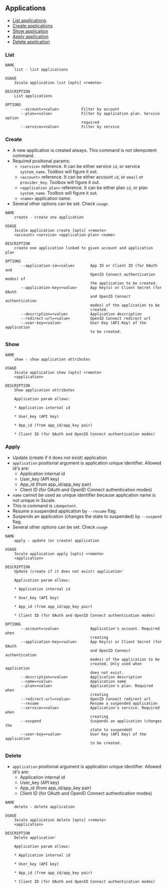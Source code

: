 ## Applications

* [List applications](#list)
* [Create applications](#create)
* [Show application](#show)
* [Apply application](#apply)
* [Delete application](#delete)

### List

```shell
NAME
    list - list applications

USAGE
    3scale application list [opts] <remote>

DESCRIPTION
    List applications

OPTIONS
       --account=<value>          Filter by account
       --plan=<value>             Filter by application plan. Service option
                                  required
       --service=<value>          Filter by service
```

### Create

* A new application is created always. This command is not idempotent command.
* Required positional params:
  * `<service>` reference. It can be either service `id`, or service `system_name`. Toolbox will figure it out.
  * `<account>` reference. It can be either account `id`, or `email` or `provider_key`. Toolbox will figure it out.
  * `<application plan>` reference. It can be either plan `id`, or plan `system_name`. Toolbox will figure it out.
  * `<name>` application name.
* Several other options can be set. Check `usage`.

```shell
NAME
    create - create one application

USAGE
    3scale application create [opts] <remote>
    <account> <service> <application-plan> <name>

DESCRIPTION
    create one application linked to given account and application plan

OPTIONS
       --application-id=<value>       App ID or Client ID (for OAuth and
                                      OpenID Connect authentication modes) of
                                      the application to be created.
       --application-key=<value>      App Key(s) or Client Secret (for OAuth
                                      and OpenID Connect authentication
                                      modes) of the application to be
                                      created.
       --description=<value>          Application description
       --redirect-url=<value>         OpenID Connect redirect url
       --user-key=<value>             User Key (API Key) of the application
                                      to be created.
```

### Show

```shell
NAME
    show - show application attributes

USAGE
    3scale application show [opts] <remote>
    <application>

DESCRIPTION
    Show application attributes

    Application param allows:

    * Application internal id

    * User_key (API key)

    * App_id (from app_id/app_key pair)

    * Client ID (for OAuth and OpenID Connect authentication modes)
```

### Apply

* Update (create if it does not exist) application.
* `application` positional argument is application unique identifier. Allowed id's are:
  * Application internal id
  * User_key (API key)
  * App_id (from app_id/app_key pair)
  * Client ID (for OAuth and OpenID Connect authentication modes)
* `name` cannot be used as unique identifier because application name is not unique in 3scale.
* This is command is `idempotent`.
* Resume a suspended application by `--resume` flag.
* Suspends an application (changes the state to suspended) by `--suspend` flag.
* Several other options can be set. Check `usage`

```shell
NAME
    apply - update (or create) application

USAGE
    3scale application apply [opts] <remote>
    <application>

DESCRIPTION
    Update (create if it does not exist) application'

    Application param allows:

    * Application internal id

    * User_key (API key)

    * App_id (from app_id/app_key pair)

    * Client ID (for OAuth and OpenID Connect authentication modes)

OPTIONS
       --account=<value>              Application's account. Required when
                                      creating
       --application-key=<value>      App Key(s) or Client Secret (for OAuth
                                      and OpenID Connect authentication
                                      modes) of the application to be
                                      created. Only used when application
                                      does not exist.
       --description=<value>          Application description
       --name=<value>                 Application name
       --plan=<value>                 Application's plan. Required when
                                      creating
       --redirect-url=<value>         OpenID Connect redirect url
       --resume                       Resume a suspended application
       --service=<value>              Application's service. Required when
                                      creating
       --suspend                      Suspends an application (changes the
                                      state to suspended)
       --user-key=<value>             User Key (API Key) of the application
                                      to be created.
```

### Delete

* `application` positional argument is application unique identifier. Allowed id's are:
  * Application internal id
  * User_key (API key)
  * App_id (from app_id/app_key pair)
  * Client ID (for OAuth and OpenID Connect authentication modes)

```shell
NAME
    delete - delete application

USAGE
    3scale application delete [opts] <remote>
    <application>

DESCRIPTION
    Delete application'

    Application param allows:

    * Application internal id

    * User_key (API key)

    * App_id (from app_id/app_key pair)

    * Client ID (for OAuth and OpenID Connect authentication modes)
```
